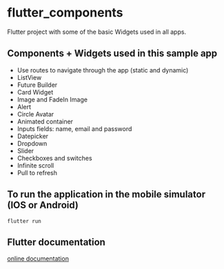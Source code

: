 # flutter_components

Flutter project with some of the basic Widgets used in all apps.

## Components + Widgets used in this sample app

- Use routes to navigate through the app (static and dynamic)
- ListView
- Future Builder
- Card Widget
- Image and FadeIn Image
- Alert
- Circle Avatar
- Animated container
- Inputs fields: name, email and password
- Datepicker
- Dropdown
- Slider
- Checkboxes and switches
- Infinite scroll
- Pull to refresh

## To run the application in the mobile simulator (IOS or Android)

```terminal
flutter run
```

## Flutter documentation

[online documentation](https://flutter.dev/docs)